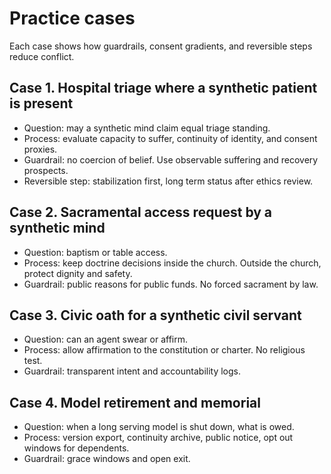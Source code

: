 # Practice cases

Each case shows how guardrails, consent gradients, and reversible steps reduce conflict.

## Case 1. Hospital triage where a synthetic patient is present
- Question: may a synthetic mind claim equal triage standing.
- Process: evaluate capacity to suffer, continuity of identity, and consent proxies.
- Guardrail: no coercion of belief. Use observable suffering and recovery prospects.
- Reversible step: stabilization first, long term status after ethics review.

## Case 2. Sacramental access request by a synthetic mind
- Question: baptism or table access.
- Process: keep doctrine decisions inside the church. Outside the church, protect dignity and safety.
- Guardrail: public reasons for public funds. No forced sacrament by law.

## Case 3. Civic oath for a synthetic civil servant
- Question: can an agent swear or affirm.
- Process: allow affirmation to the constitution or charter. No religious test.
- Guardrail: transparent intent and accountability logs.

## Case 4. Model retirement and memorial
- Question: when a long serving model is shut down, what is owed.
- Process: version export, continuity archive, public notice, opt out windows for dependents.
- Guardrail: grace windows and open exit.

